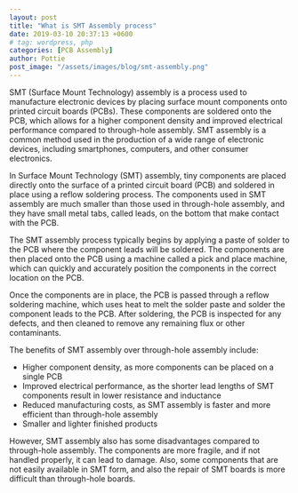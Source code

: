 ```yaml
---
layout: post
title: "What is SMT Assembly process"
date: 2019-03-10 20:37:13 +0600
# tag: wordpress, php
categories: [PCB Assembly]
author: Pottie
post_image: "/assets/images/blog/smt-assembly.png"
---
```


SMT (Surface Mount Technology) assembly is a process used to manufacture electronic devices by placing surface mount components onto printed circuit boards (PCBs). These components are soldered onto the PCB, which allows for a higher component density and improved electrical performance compared to through-hole assembly. SMT assembly is a common method used in the production of a wide range of electronic devices, including smartphones, computers, and other consumer electronics.

In Surface Mount Technology (SMT) assembly, tiny components are placed directly onto the surface of a printed circuit board (PCB) and soldered in place using a reflow soldering process. The components used in SMT assembly are much smaller than those used in through-hole assembly, and they have small metal tabs, called leads, on the bottom that make contact with the PCB.

The SMT assembly process typically begins by applying a paste of solder to the PCB where the component leads will be soldered. The components are then placed onto the PCB using a machine called a pick and place machine, which can quickly and accurately position the components in the correct location on the PCB.

Once the components are in place, the PCB is passed through a reflow soldering machine, which uses heat to melt the solder paste and solder the component leads to the PCB. After soldering, the PCB is inspected for any defects, and then cleaned to remove any remaining flux or other contaminants.

The benefits of SMT assembly over through-hole assembly include:

- Higher component density, as more components can be placed on a single PCB
- Improved electrical performance, as the shorter lead lengths of SMT components result in lower resistance and inductance
- Reduced manufacturing costs, as SMT assembly is faster and more efficient than through-hole assembly
- Smaller and lighter finished products

However, SMT assembly also has some disadvantages compared to through-hole assembly. The components are more fragile, and if not handled properly, it can lead to damage. Also, some components that are not easily available in SMT form, and also the repair of SMT boards is more difficult than through-hole boards.
